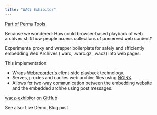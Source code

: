 ```yaml
---
title: "WACZ Exhibitor"
---
```


[Part of Perma Tools](https://tools.perma.cc/)

Because we wondered: How could browser-based playback of web archives shift how people access collections of preserved web content?

Experimental proxy and wrapper boilerplate for safely and efficiently embedding Web Archives (.warc, .warc.gz, .wacz) into web pages.

This implementation:

* Wraps [Webrecorder's <replay-web-page>](https://replayweb.page/docs/embedding) client-side playback technology.
* Serves, proxies and caches web archive files using [NGINX](https://www.nginx.com/).
* Allows for two-way communication between the embedding website and the embedded archive using post messages.

[wacz-exhibitor on GitHub](https://github.com/harvard-lil/wacz-exhibitor)

See also: Live Demo, Blog post
